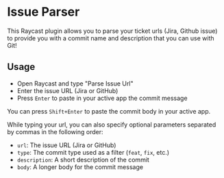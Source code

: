 # Issue Parser

This Raycast plugin allows you to parse your ticket urls (Jira, Github issue) to provide you with a commit name and description that you can use with Git!

## Usage

- Open Raycast and type "Parse Issue Url"
- Enter the issue URL (Jira or GitHub)
- Press `Enter` to paste in your active app the commit message

You can press `Shift+Enter` to paste the commit body in your active app.

While typing your url, you can also specify optional parameters separated by commas in the following order:

- `url`: The issue URL (Jira or GitHub)
- `type`: The commit type used as a filter (`feat`, `fix`, etc.)
- `description`: A short description of the commit
- `body`: A longer body for the commit message
